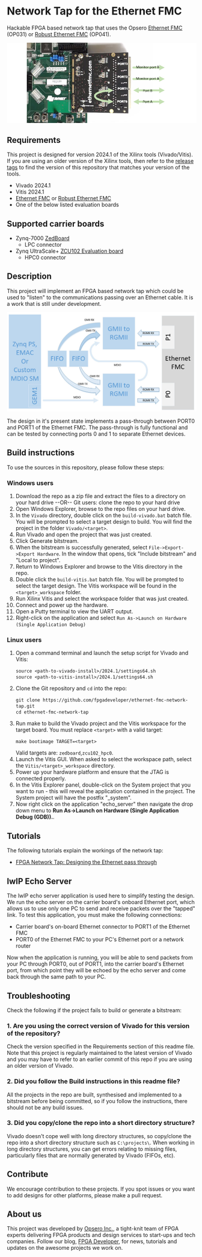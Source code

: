# Network Tap for the Ethernet FMC

Hackable FPGA based network tap that uses the Opsero [Ethernet FMC] (OP031) or [Robust Ethernet FMC] (OP041).

![Zedboard and Ethernet FMC Network Tap](docs/source/images/network-tap-concept.jpg "FPGA Network Tap")

## Requirements

This project is designed for version 2024.1 of the Xilinx tools (Vivado/Vitis). If you are using an older version of the 
Xilinx tools, then refer to the [release tags](https://github.com/fpgadeveloper/ethernet-fmc-network-tap/tags "releases")
to find the version of this repository that matches your version of the tools.

* Vivado 2024.1
* Vitis 2024.1
* [Ethernet FMC] or [Robust Ethernet FMC]
* One of the below listed evaluation boards

## Supported carrier boards

* Zynq-7000 [ZedBoard](http://zedboard.org "ZedBoard")
  * LPC connector
* Zynq UltraScale+ [ZCU102 Evaluation board](https://www.xilinx.com/zcu102 "ZCU102 Evaluation board")
  * HPC0 connector

## Description

This project will implement an FPGA based network tap which could be used to "listen" to the communications passing over
an Ethernet cable. It is a work that is still under development.

![Block diagram](docs/source/images/network-tap-pass-through.jpg "FPGA Network Tap")

The design in it's present state implements a pass-through between PORT0 and PORT1 of the Ethernet FMC.
The pass-through is fully functional and can be tested by connecting ports 0 and 1 to separate Ethernet
devices.

## Build instructions

To use the sources in this repository, please follow these steps:

### Windows users

1. Download the repo as a zip file and extract the files to a directory
   on your hard drive --OR-- Git users: clone the repo to your hard drive
2. Open Windows Explorer, browse to the repo files on your hard drive.
3. In the `Vivado` directory, double click on the `build-vivado.bat` batch file.
   You will be prompted to select a target design to build. You will find the project in
   the folder `Vivado/<target>`.
4. Run Vivado and open the project that was just created.
5. Click Generate bitstream.
6. When the bitstream is successfully generated, select `File->Export->Export Hardware`.
   In the window that opens, tick "Include bitstream" and "Local to project".
7. Return to Windows Explorer and browse to the Vitis directory in the repo.
8. Double click the `build-vitis.bat` batch file. You will be prompted to select the
   target design. The Vitis workspace will be found in the `<target>_workspace` folder.
9. Run Xilinx Vitis and select the workspace folder that was just created.
10. Connect and power up the hardware.
11. Open a Putty terminal to view the UART output.
12. Right-click on the application and select `Run As->Launch on Hardware (Single Application Debug)`

### Linux users

1. Open a command terminal and launch the setup script for Vivado and Vitis:
   ```
   source <path-to-vivado-install>/2024.1/settings64.sh
   source <path-to-vitis-install>/2024.1/settings64.sh
   ```
2. Clone the Git repository and `cd` into the repo:
   ```
   git clone https://github.com/fpgadeveloper/ethernet-fmc-network-tap.git
   cd ethernet-fmc-network-tap
   ```
3. Run make to build the Vivado project and the Vitis workspace for the target board. You must replace 
   `<target>` with a valid target:
   ```
   make bootimage TARGET=<target>
   ```
   Valid targets are: 
   `zedboard`,`zcu102_hpc0`.
4. Launch the Vitis GUI. When asked to select the workspace path, select the `Vitis/<target>_workspace` directory.
5. Power up your hardware platform and ensure that the JTAG is connected properly.
6. In the Vitis Explorer panel, double-click on the System project that you want to run -
   this will reveal the application contained in the project. The System project will have 
   the postfix "_system".
7. Now right click on the application "echo_server" then navigate the
   drop down menu to **Run As->Launch on Hardware (Single Application Debug (GDB)).**.


## Tutorials

The following tutorials explain the workings of the network tap:

* [FPGA Network Tap: Designing the Ethernet pass through](http://www.fpgadeveloper.com/2015/12/fpga-network-tap-designing-ethernet-pass-through.html "FPGA Network Tap: Designing the Ethernet pass through")

## lwIP Echo Server

The lwIP echo server application is used here to simplify testing the design. We run the
echo server on the carrier board's onboard Ethernet port, which allows
us to use only one PC to send and receive packets over the "tapped" link. To test
this application, you must make the following connections:

* Carrier board's on-board Ethernet connector to PORT1 of the Ethernet FMC
* PORT0 of the Ethernet FMC to your PC's Ethernet port or a network router

Now when the application is running, you will be able to send packets from your PC
through PORT0, out of PORT1, into the carrier board's Ethernet port, from which point they
will be echoed by the echo server and come back through the same path to your PC.

## Troubleshooting

Check the following if the project fails to build or generate a bitstream:

### 1. Are you using the correct version of Vivado for this version of the repository?
Check the version specified in the Requirements section of this readme file. Note that this project is regularly maintained to the latest
version of Vivado and you may have to refer to an earlier commit of this repo if you are using an older version of Vivado.

### 2. Did you follow the Build instructions in this readme file?
All the projects in the repo are built, synthesised and implemented to a bitstream before being committed, so if you follow the
instructions, there should not be any build issues.

### 3. Did you copy/clone the repo into a short directory structure?
Vivado doesn't cope well with long directory structures, so copy/clone the repo into a short directory structure such as
`C:\projects\`. When working in long directory structures, you can get errors relating to missing files, particularly files 
that are normally generated by Vivado (FIFOs, etc).

## Contribute

We encourage contribution to these projects. If you spot issues or you want to add designs for other platforms, please
make a pull request.

## About us

This project was developed by [Opsero Inc.](http://opsero.com "Opsero Inc."),
a tight-knit team of FPGA experts delivering FPGA products and design services to start-ups and tech companies. 
Follow our blog, [FPGA Developer](http://www.fpgadeveloper.com "FPGA Developer"), for news, tutorials and
updates on the awesome projects we work on.

[Ethernet FMC]: https://ethernetfmc.com/docs/ethernet-fmc/overview/
[Robust Ethernet FMC]: https://ethernetfmc.com/docs/robust-ethernet-fmc/overview/
